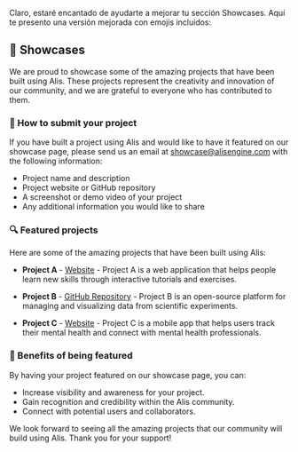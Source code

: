 Claro, estaré encantado de ayudarte a mejorar tu sección Showcases. Aquí te presento una versión mejorada con emojis incluidos:

## 🎉 Showcases

We are proud to showcase some of the amazing projects that have been built using Alis. These projects represent the creativity and innovation of our community, and we are grateful to everyone who has contributed to them.

### 🚀 How to submit your project

If you have built a project using Alis and would like to have it featured on our showcase page, please send us an email at [showcase@alisengine.com](mailto:showcase@alisengine.com) with the following information:

- Project name and description
- Project website or GitHub repository
- A screenshot or demo video of your project
- Any additional information you would like to share

### 🔍 Featured projects

Here are some of the amazing projects that have been built using Alis:

- **Project A** - [Website](https://www.project-a.com) - Project A is a web application that helps people learn new skills through interactive tutorials and exercises.

- **Project B** - [GitHub Repository](https://github.com/project-b) - Project B is an open-source platform for managing and visualizing data from scientific experiments.

- **Project C** - [Website](https://www.project-c.com) - Project C is a mobile app that helps users track their mental health and connect with mental health professionals.

### 🎁 Benefits of being featured

By having your project featured on our showcase page, you can:

- Increase visibility and awareness for your project.
- Gain recognition and credibility within the Alis community.
- Connect with potential users and collaborators.

We look forward to seeing all the amazing projects that our community will build using Alis. Thank you for your support!

